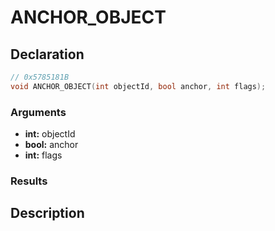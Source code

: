 # ANCHOR_OBJECT

## Declaration
```cpp
// 0x5785181B
void ANCHOR_OBJECT(int objectId, bool anchor, int flags);
```

### Arguments
- **int:** objectId
- **bool:** anchor
- **int:** flags

### Results

## Description

